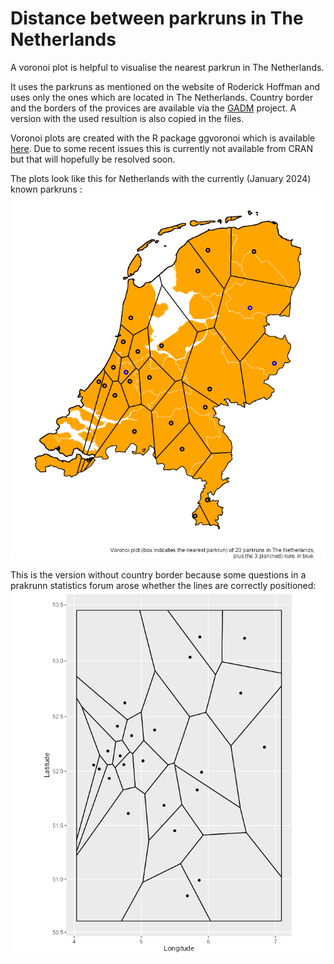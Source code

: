 # Distance between parkruns in The Netherlands
A voronoi plot is helpful to visualise the nearest parkrun in The Netherlands.

It uses the parkruns as mentioned on the website of Roderick Hoffman and uses only the ones which are located in The Netherlands.
Country border and the borders of the provices are available via the [GADM](https://gadm.org/download_country.html) project. A version with the used resultion is also copied in the files.

Voronoi plots are created with the R package ggvoronoi which is available [here](https://github.com/garretrc/ggvoronoi). Due to some recent issues this is currently not available from CRAN but that will hopefully be resolved soon.

The plots look like this for Netherlands with the currently (January 2024) known parkruns : <br>
![NL](/images/pakruns_NL_20240105-2103.png)

This is the version without country border because some questions in a prakrunn statistics forum arose whether the lines are correctly positioned:<br>
![plot without border](/images/noborder.png)


